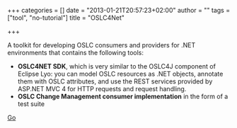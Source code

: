 +++
categories = []
date = "2013-01-21T20:57:23+02:00"
author = ""
tags = ["tool", "no-tutorial"]
title = "OSLC4Net"

+++

A toolkit for developing OSLC consumers and providers for .NET environments that contains the following tools:

* __OSLC4NET SDK__, which is very similar to the OSLC4J component of Eclipse Lyo: you can model OSLC resources as .NET objects, annotate them with OSLC attributes, and use the REST services provided by ASP.NET MVC 4 for HTTP requests and request handling.
* __OSLC Change Management consumer implementation__ in the form of a test suite


[Go](http://oslc4net.codeplex.com/)
